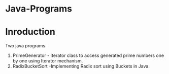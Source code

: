 # Java-Programs
#  Inroduction
Two java programs 
1. PrimeGenerator - Iterator class to access generated prime numbers one by one using Iterator mechanism.
2. RadixBucketSort -Implementing  Radix sort using Buckets in Java.

